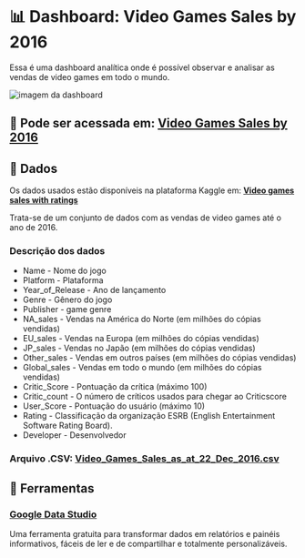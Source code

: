 # 📊 Dashboard: Video Games Sales by 2016

Essa é uma dashboard analítica onde é possível observar e analisar as vendas de video games em todo o mundo.

![imagem da dashboard](https://github.com/cecellhax/video-games-sales-2016/blob/main/gamesdash.PNG)


## 👀 Pode ser acessada em: [**Video Games Sales by 2016**](https://datastudio.google.com/u/0/reporting/6a336f1e-e318-43b2-9b48-a6a93ddac672/page/3hNXC)

## 🎲 Dados 

Os dados usados estão disponíveis na plataforma Kaggle em: [**Video games sales with ratings**](https://www.kaggle.com/rush4ratio/video-game-sales-with-ratings)

Trata-se de um conjunto de dados com as vendas de video games até o ano de 2016.

### Descrição dos dados

- Name - Nome do jogo
- Platform - Plataforma
- Year_of_Release - Ano de lançamento
- Genre - Gênero do jogo
- Publisher - game genre
- NA_sales - Vendas na América do Norte (em milhões do cópias vendidas)
- EU_sales - Vendas na Europa (em milhões do cópias vendidas)
- JP_sales - Vendas no Japão (em milhões do cópias vendidas)
- Other_sales - Vendas em outros países (em milhões do cópias vendidas)
- Global_sales - Vendas em todo o mundo (em milhões do cópias vendidas)
- Critic_Score - Pontuação da crítica (máximo 100)
- Critic_count - O número de críticos usados para chegar ao Criticscore
- User_Score - Pontuação do usuário (máximo 10)
- Rating - Classificação da organização ESRB (English Entertainment Software Rating Board).
- Developer - Desenvolvedor

### Arquivo .CSV: [**Video_Games_Sales_as_at_22_Dec_2016.csv**](https://github.com/cecellhax/video-games-sales-2016/blob/main/Video_Games_Sales_as_at_22_Dec_2016.csv)


## 🔧 Ferramentas

### [Google Data Studio](https://datastudio.google.com/)

Uma ferramenta gratuita para transformar dados em relatórios e painéis informativos, fáceis de ler e de compartilhar e totalmente personalizáveis.
